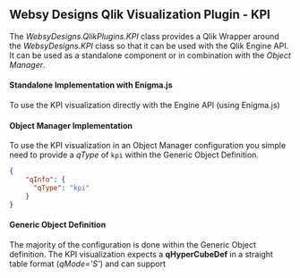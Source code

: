 ## Websy Designs Qlik Visualization Plugin - KPI
The *WebsyDesigns.QlikPlugins.KPI* class provides a Qlik Wrapper around the *WebsyDesigns.KPI* class so that it can be used with the Qlik Engine API. It can be used as a standalone component or in combination with the *Object Manager*.

#### Standalone Implementation with Enigma.js
To use the KPI visualization directly with the Engine API (using Enigma.js)

#### Object Manager Implementation
To use the KPI visualization in an Object Manager configuration you simple need to provide a *qType* of `kpi` within the Generic Object Definition.
``` JSON
{
    "qInfo": {
      "qType": "kpi"
    } 
}
```

#### Generic Object Definition
The majority of the configuration is done within the Generic Object definition. The KPI visualization expects a **qHyperCubeDef** in a straight table format (*qMode='S'*) and can support